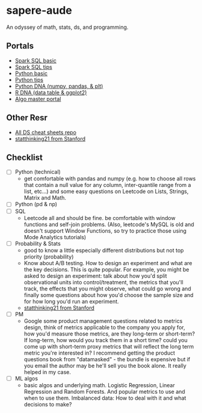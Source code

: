 # sapere-aude
An odyssey of math, stats, ds, and programming.

## Portals
* [Spark SQL basic](./tips/spark_sql_basic.md)
* [Spark SQL tips](./tips/spark_sql_tips.md)
* [Python basic](./tips/python_basic.md)
* [Python tips](./tips/python_tips.md)
* [Python DNA (numpy, pandas, & plt)](./tips/python_dna_basic.md)
* [R DNA (data table & ggplot2)](./tips/r_dna_basic.md)
* [Algo master portal](./algo/README.md)

## Other Resr
* [All DS cheat sheets repo](https://github.com/FavioVazquez/ds-cheatsheets)
* [statthinking21 from Stanford](https://statsthinking21.org/)

## Checklist
- [ ] Python (technical)
    * get comfortable with pandas and numpy (e.g. how to choose all rows that contain a null value for any column, inter-quantile range from a list, etc...) and some easy questions on Leetcode on Lists, Strings, Matrix and Math.
- [ ] Python (pd & np)
- [ ] SQL
    * Leetcode all and should be fine. be comfortable with window functions and self-join problems. (Also, leetcode's MySQL is old and doesn't support Window Functions, so try to practice those using Mode Analytics tutorials)
- [ ] Probability & Stats
    * good to know a little especially different distributions but not top priority (probability)
    * Know about A/B testing. How to design an experiment and what are the key decisions. This is quite popular. For example, you might be asked to design an experiment: talk about how you'd split observational units into control/treatment, the metrics that you'll track, the effects that you might observe, what could go wrong and finally some questions about how you'd choose the sample size and for how long you'd run an experiment.
    * [statthinking21 from Stanford](https://statsthinking21.org/)
- [ ] PM
    * Google some product management questions related to metrics design, think of metrics applicable to the company you apply for, how you'd measure those metrics, are they long-term or short-term? If long-term, how would you track them in a short time? could you come up with short-term proxy metrics that will reflect the long term metric you're interested in? I recommend getting the product questions book from "datamasked" - the bundle is expensive but if you email the author may be he'll sell you the book alone. It really helped in my case.
- [ ] ML algos
    * basic algos and underlying math. Logistic Regression, Linear Regression and Random Forests. And popular metrics to use and when to use them. Imbalanced data: How to deal with it and what decisions to make?
